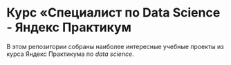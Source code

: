 # Курс «Специалист по Data Science - Яндекс Практикум

В этом репозитории собраны наиболее интересные учебные проекты из курса Яндекс Практикума по *data science*.
